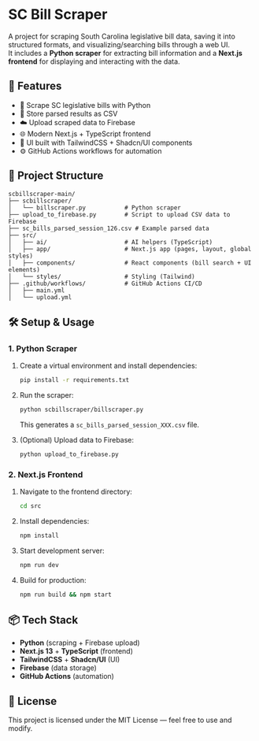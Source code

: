 # SC Bill Scraper

A project for scraping South Carolina legislative bill data, saving it into structured formats, and visualizing/searching bills through a web UI.  
It includes a **Python scraper** for extracting bill information and a **Next.js frontend** for displaying and interacting with the data.

## 🚀 Features
- 📑 Scrape SC legislative bills with Python  
- 💾 Store parsed results as CSV  
- ☁️ Upload scraped data to Firebase  
- 🌐 Modern Next.js + TypeScript frontend  
- 🎨 UI built with TailwindCSS + Shadcn/UI components  
- ⚙️ GitHub Actions workflows for automation  

## 📂 Project Structure
```
scbillscraper-main/
├── scbillscraper/
│   └── billscraper.py           # Python scraper
├── upload_to_firebase.py        # Script to upload CSV data to Firebase
├── sc_bills_parsed_session_126.csv # Example parsed data
├── src/
│   ├── ai/                      # AI helpers (TypeScript)
│   ├── app/                     # Next.js app (pages, layout, global styles)
│   ├── components/              # React components (bill search + UI elements)
│   └── styles/                  # Styling (Tailwind)
├── .github/workflows/           # GitHub Actions CI/CD
│   ├── main.yml
│   └── upload.yml
```

## 🛠️ Setup & Usage

### 1. Python Scraper
1. Create a virtual environment and install dependencies:
   ```bash
   pip install -r requirements.txt
   ```
2. Run the scraper:
   ```bash
   python scbillscraper/billscraper.py
   ```
   This generates a `sc_bills_parsed_session_XXX.csv` file.

3. (Optional) Upload data to Firebase:
   ```bash
   python upload_to_firebase.py
   ```

### 2. Next.js Frontend
1. Navigate to the frontend directory:
   ```bash
   cd src
   ```
2. Install dependencies:
   ```bash
   npm install
   ```
3. Start development server:
   ```bash
   npm run dev
   ```
4. Build for production:
   ```bash
   npm run build && npm start
   ```

## 📦 Tech Stack
- **Python** (scraping + Firebase upload)  
- **Next.js 13** + **TypeScript** (frontend)  
- **TailwindCSS** + **Shadcn/UI** (UI)  
- **Firebase** (data storage)  
- **GitHub Actions** (automation)  

## 📄 License
This project is licensed under the MIT License — feel free to use and modify.
